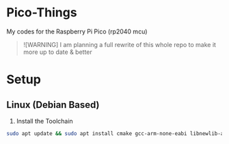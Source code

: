 # Pico-Things
My codes for the Raspberry Pi Pico (rp2040 mcu)
>![WARNING] I am planning a full rewrite of this whole repo to make it more up to date & better

# Setup

## Linux (Debian Based)

1. Install the Toolchain
```bash
sudo apt update && sudo apt install cmake gcc-arm-none-eabi libnewlib-arm-none-eabi build-essential -y
```
